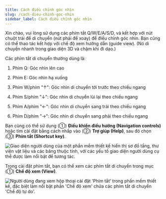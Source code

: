 ```yaml
---
title: Cách điều chỉnh góc nhìn
slug: /cach-dieu-chinh-goc-nhin
sidebar_label: Cách điều chỉnh góc nhìn
---
```


Xin chào, vui lòng sử dụng các phím tắt Q/W/E/A/S/D, và kết hợp với nút chuột trái để di chuyển (nút phải để xoay) để điều chỉnh góc nhìn. Bạn cũng có thể thao tác kết hợp với chế độ xem hướng dẫn (guide view). (Nó di chuyển nhanh trong giao diện 3D và chậm khi đi dạo.)

Các phím tắt di chuyển thường dùng là:

1. Phím Q: Góc nhìn lên cao

2. Phím E: Góc nhìn hạ xuống

3. Phím W/phím "↑": Góc nhìn di chuyển tới trước theo chiều ngang

4. Phím S/phím "↓": Góc nhìn di chuyển lùi lại theo chiều ngang

5. Phím A/phím "←": Góc nhìn di chuyển sang trái theo chiều ngang

6. Phím D/phím "→": Góc nhìn di chuyển sang phải theo chiều ngang

Bạn cũng có thể sử dụng (①) **Điều khiển điều hướng (Navigation controls)** hoặc tìm cài đặt bằng cách nhấp vào (②) **Trợ giúp (Help)**, sau đó chọn (③) **Phím tắt (Shortcut key)**.

![Giao diện người dùng của một phần mềm thiết kế hiển thị sơ đồ tầng, thư viện vật liệu và các bảng thuộc tính, với các yếu tố giao diện người dùng cụ thể được làm nổi bật để tương tác.](https://storage.googleapis.com/jegavn_kb/images/recaEez5vYFRJx1aU1751867707305)

Trong cài đặt phím tắt, bạn có thể xem các phím tắt di chuyển trong mục (①) **Chế độ xem (View)**.

![Người dùng đang xem hộp thoại cài đặt 'Phím tắt' trong phần mềm thiết kế, đặc biệt làm nổi bật phần 'Chế độ xem' chứa các phím tắt di chuyển 'Chế độ tự do'.](https://storage.googleapis.com/jegavn_kb/images/recaEez5vYFRJx1aU1751867707308)
